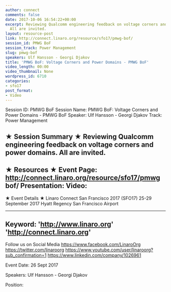 ```yaml
---
author: connect
comments: false
date: 2017-10-06 16:54:22+00:00
excerpt: Reviewing Qualcomm engineering feedback on voltage corners and power domains.
  All are invited.
layout: resource-post
link: http://connect.linaro.org/resource/sfo17/pmwg-bof/
session_id: PMWG BoF
session_track: Power Management
slug: pmwg-bof
speakers: Ulf Hansson - Georgi Djakov
title: 'PMWG BoF: Voltage Corners and Power Domains - PMWG BoF'
video_length: 00:00
video_thumbnail: None
wordpress_id: 6710
categories:
- sfo17
post_format:
- Video
---
```


Session ID: PMWG BoF
Session Name: PMWG BoF: Voltage Corners and Power Domains - PMWG BoF
Speaker: Ulf Hansson - Georgi Djakov
Track: Power Management


★ Session Summary ★
Reviewing Qualcomm engineering feedback on voltage corners and power domains. All are invited.
---------------------------------------------------
★ Resources ★
Event Page: http://connect.linaro.org/resource/sfo17/pmwg bof/
Presentation: 
Video: 
 ---------------------------------------------------

★ Event Details ★
Linaro Connect San Francisco 2017 (SFO17)
25-29 September 2017
Hyatt Regency San Francisco Airport

---------------------------------------------------
Keyword: 
'http://www.linaro.org'
'http://connect.linaro.org'
---------------------------------------------------
Follow us on Social Media
https://www.facebook.com/LinaroOrg
https://twitter.com/linaroorg
https://www.youtube.com/user/linaroorg?sub_confirmation=1
https://www.linkedin.com/company/1026961

Event Date: 26 Sept 2017

Speakers: Ulf Hansson - Georgi Djakov

Position: